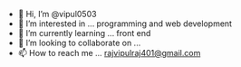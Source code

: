 - 👋 Hi, I’m @vipul0503
- 👀 I’m interested in ... programming and web development
- 🌱 I’m currently learning ... front end
- 💞️ I’m looking to collaborate on ...
- 📫 How to reach me ... rajvipulraj401@gmail.com

<!---
vipul0503/vipul0503 is a ✨ special ✨ repository because its `README.md` (this file) appears on your GitHub profile.
You can click the Preview link to take a look at your changes.
--->
